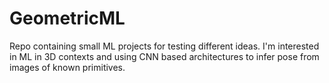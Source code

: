 # GeometricML

Repo containing small ML projects for testing different ideas.  I'm interested in ML in 3D contexts and using CNN based architectures to infer pose from images of known primitives.
